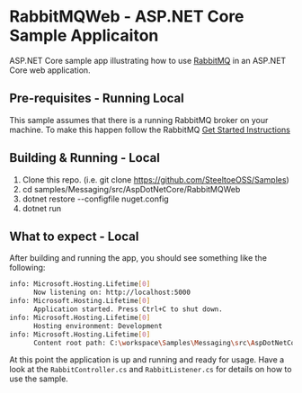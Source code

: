 # RabbitMQWeb - ASP.NET Core Sample Applicaiton

ASP.NET Core sample app illustrating how to use [RabbitMQ](https://https://www.rabbitmq.com/) in an ASP.NET Core web application.

## Pre-requisites - Running Local

This sample assumes that there is a running RabbitMQ broker on your machine. To make this happen follow the RabbitMQ [Get Started Instructions](https://www.rabbitmq.com/#getstarted)

## Building & Running - Local

1. Clone this repo. (i.e. git clone <https://github.com/SteeltoeOSS/Samples>)
1. cd samples/Messaging/src/AspDotNetCore/RabbitMQWeb
1. dotnet restore --configfile nuget.config
1. dotnet run

## What to expect - Local

After building and running the app, you should see something like the following:

```bash
info: Microsoft.Hosting.Lifetime[0]
      Now listening on: http://localhost:5000
info: Microsoft.Hosting.Lifetime[0]
      Application started. Press Ctrl+C to shut down.
info: Microsoft.Hosting.Lifetime[0]
      Hosting environment: Development
info: Microsoft.Hosting.Lifetime[0]
      Content root path: C:\workspace\Samples\Messaging\src\AspDotNetCore\RabbitMQWeb
```

At this point the application is up and running and ready for usage.  Have a look at the `RabbitController.cs` and `RabbitListener.cs` for details on how to use the sample.
